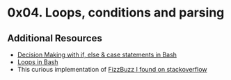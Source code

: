# 0x04. Loops, conditions and parsing
## Additional Resources
- [Decision Making with if, else & case statements in Bash](https://linuxhandbook.com/if-else-bash/)
- [Loops in Bash](https://linuxhandbook.com/bash-loops/)
- This curious implementation of [FizzBuzz I found on stackoverflow](https://stackoverflow.com/q/28064604)


